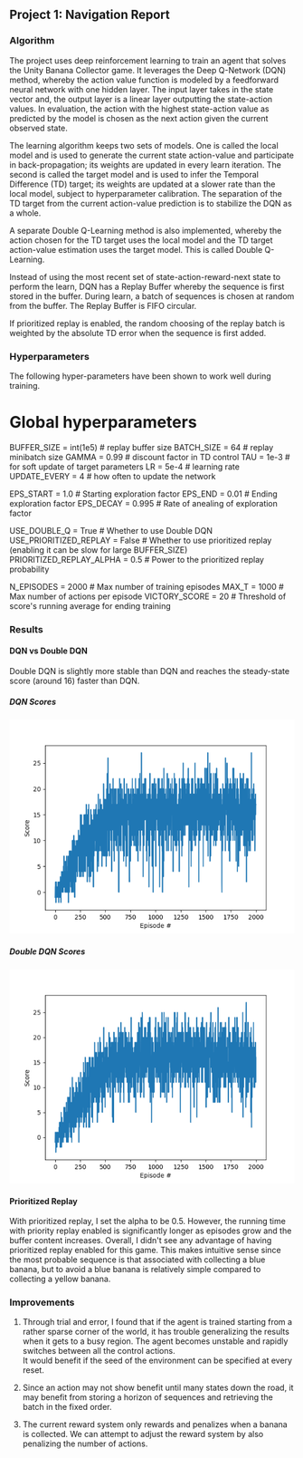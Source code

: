 ## Project 1: Navigation Report

### Algorithm

The project uses deep reinforcement learning to train an agent that solves the Unity Banana Collector game. It leverages the Deep Q-Network (DQN) method, whereby the action value function is modeled by a feedforward neural network with one hidden layer. The input layer takes in the state vector and, the output layer is a linear layer outputting the state-action values. In evaluation, the action with the highest state-action value as predicted by the model is chosen as the next action given the current observed state.

The learning algorithm keeps two sets of models. One is called the local model and is used to generate the current state action-value and participate in back-propagation; its weights are updated in every learn iteration. The second is called the target model and is used to infer the Temporal Difference (TD) target; its weights are updated at a slower rate than the local model, subject to hyperparameter calibration. The separation of the TD target from the current action-value prediction is to stabilize the DQN as a whole.

A separate Double Q-Learning method is also implemented, whereby the action chosen for the TD target uses the local model and the TD target action-value estimation uses the target model. This is called Double Q-Learning.

Instead of using the most recent set of state-action-reward-next state to perform the learn, DQN has a Replay Buffer whereby the sequence is first stored in the buffer. During learn, a batch of sequences is chosen at random from the buffer. The Replay Buffer is FIFO circular.

If prioritized replay is enabled, the random choosing of the replay batch is weighted by the absolute TD error when the sequence is first added.

### Hyperparameters

The following hyper-parameters have been shown to work well during training.

# Global hyperparameters

BUFFER_SIZE = int(1e5)          # replay buffer size
BATCH_SIZE = 64                 # replay minibatch size
GAMMA = 0.99                    # discount factor in TD control
TAU = 1e-3                      # for soft update of target parameters
LR = 5e-4                       # learning rate 
UPDATE_EVERY = 4                # how often to update the network

EPS_START = 1.0                 # Starting exploration factor
EPS_END = 0.01                  # Ending exploration factor
EPS_DECAY = 0.995               # Rate of anealing of exploration factor

USE_DOUBLE_Q = True             # Whether to use Double DQN
USE_PRIORITIZED_REPLAY = False  # Whether to use prioritized replay (enabling it can be slow for large BUFFER_SIZE)
PRIORITIZED_REPLAY_ALPHA = 0.5  # Power to the prioritized replay probability

N_EPISODES = 2000               # Max number of training episodes
MAX_T = 1000                    # Max number of actions per episode
VICTORY_SCORE = 20              # Threshold of score's running average for ending training

### Results

#### DQN vs Double DQN

Double DQN is slightly more stable than DQN and reaches the steady-state score (around 16) faster than DQN.

##### DQN Scores

![DQN Scores](plots/DQNScores.png)

##### Double DQN Scores

![DQN Scores](plots/DoubleDQNScores.png)

#### Prioritized Replay

With prioritized replay, I set the alpha to be 0.5. However, the running time with priority replay enabled is significantly longer as episodes grow and the buffer content increases. Overall, I didn't see any advantage of having prioritized replay enabled for this game. This makes intuitive sense since the most probable sequence is that associated with collecting a blue banana, but to avoid a blue banana is relatively simple compared to collecting a yellow banana.


### Improvements

1. Through trial and error, I found that if the agent is trained starting from a rather sparse corner of the world, it has trouble generalizing the results when it gets to a busy region. The agent becomes unstable and rapidly switches between all the control actions.\
It would benefit if the seed of the environment can be specified at every reset.

2. Since an action may not show benefit until many states down the road, it may benefit from storing a horizon of sequences and retrieving the batch in the fixed order.

3. The current reward system only rewards and penalizes when a banana is collected. We can attempt to adjust the reward system by also penalizing the number of actions.
